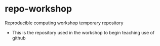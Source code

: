 # repo-workshop
Reproducible computing workshop temporary repository

- This is the repository used in the workshop to begin teaching use of github
